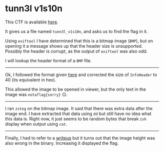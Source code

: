 # tunn3l v1s10n

This CTF is available [here](https://play.picoctf.org/practice/challenge/112?category=4&page=1&solved=1).

It gives us a file named `tunn3l_v1s10n`, and asks us to find the flag in it.

Using `exiftool` I have determined that this is a bitmap image (`BMP`), but on opening it a message shows up that the header size is unsupported. Possibly the header is corrupt, as the output of `exiftool` was also odd.

I will lookup the header format of a `BMP` file.

---

Ok, I followed the format given [here](http://www.ece.ualberta.ca/~elliott/ee552/studentAppNotes/2003_w/misc/bmp_file_format/bmp_file_format.htm) and corrected the size of `InfoHeader` to 40 (its equivalent in hex).

This allowed the image to be opened in viewer, but the only text in the image was `notaflag{sorry}` 😑.

---

I ran `zsteg` on the bitmap image. It said that there was extra data after the image end. I have extracted that data using `dd` but still have no idea what this data is. Right now, it just seems to be random bytes that break `zsh` display when output using `cat`.

---

Finally, I had to refer to a [writeup](https://ctftime.org/writeup/28157) but it turns out that the image height was also wrong in the binary. Increasing it displayed the flag.
